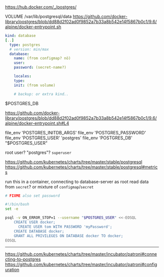 

https://hub.docker.com/_/postgres/

VOLUME /var/lib/postgresql/data
https://github.com/docker-library/postgres/blob/dd88d2f02ad0f9852a7b33a8b542e14f5867b0c1/9.6/alpine/docker-entrypoint.sh

```yaml
kind: database
[..]
  type: postgres
  # version: min/max
  database:
    name: (from configmap? nö)
    user:
    password: (secret-name?)

    locales:
    type:
    init: (from volume)

    # backup: or extra kind..
```
$POSTGRES_DB

https://github.com/docker-library/postgres/blob/dd88d2f02ad0f9852a7b33a8b542e14f5867b0c1/9.6/alpine/docker-entrypoint.sh#L4

file_env 'POSTGRES_INITDB_ARGS'
file_env 'POSTGRES_PASSWORD'
file_env 'POSTGRES_USER' 'postgres'
file_env 'POSTGRES_DB' "$POSTGRES_USER"

root user? "postgres"?
`superuser`



https://github.com/kubernetes/charts/tree/master/stable/postgresql
https://github.com/kubernetes/charts/tree/master/stable/postgresql#metrics


run this in a container, connecting to database-server as root
read data from `secret`? or mixture of `configmap`/`secret`


```bash
# FIXME also set password

#!/bin/bash
set -e

psql -v ON_ERROR_STOP=1 --username "$POSTGRES_USER" <<-EOSQL
    CREATE USER docker;
      CREATE USER tom WITH PASSWORD 'myPassword';
    CREATE DATABASE docker;
    GRANT ALL PRIVILEGES ON DATABASE docker TO docker;
EOSQL
```


---

https://github.com/kubernetes/charts/tree/master/incubator/patroni#connecting-to-postgres
https://github.com/kubernetes/charts/tree/master/incubator/patroni#configuration
